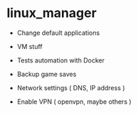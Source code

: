 # linux_manager

- Change default applications

- VM stuff

- Tests automation with Docker

- Backup game saves

- Network settings ( DNS, IP address )

- Enable VPN ( openvpn, maybe others )